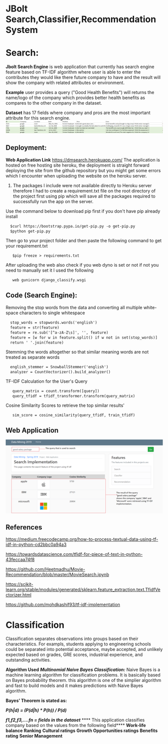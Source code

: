 # JBolt Search,Classifier,Recommendation System

# Search:

**Jbolt Search Engine** is web application that currently has search engine feature based on TF-IDF algorithm where user is able to enter the contributes they would like there future company to have and the result will show the company with related attributes or environment.

**Example** user provides a query ("Good Health Benefits") will returns the name/logo of the company which provides better health benefits as compares to the other company in the dataset.

**Dataset** has 17 fields where company and pros are the most important attribute for this search engine.
![](django_classify/dataset.png)


## Deployment:
**Web Application Link** https://dmsearch.herokuapp.com/
The application is hosted on free hosting site heroku, the deployment is straight forward deploying the site from the github repository but you might get some errors which I encounter when uploading the website on the heroku server.


1. The packages I include were not available directly to Heroku server therefore I had to create a requirement.txt file on the root directory of the project first using pip which will save all the packages required to successfully run the app on the server.

Use the command below to download pip first if you don't have pip already install

      $curl https://bootstrap.pypa.io/get-pip.py -o get-pip.py
      $python get-pip.py
Then go to your project folder and then paste the following command to get your requirement.txt
                                  
       $pip freeze > requirements.txt
                                  
After uploading the web also check if you web dyno is set or not if not you need to manually set it I used the following
                                  
       web gunicorn django_classify.wsgi
       
## Code (Search Engine):

Removing the stop words from the data and converting all multiple white-space characters to single whitespace

                 
      stop_words = stopwords.words('english')
      feature = str(feature)
      feature = re.sub('[^a-zA-Z\s]', '', feature)
      feature = [w for w in feature.split() if w not in set(stop_words)]
      return ' '.join(feature)
 Stemming the words altogether so that similar meaning words are not treated as separate words
 
      english_stemmer = SnowballStemmer('english')
      analyzer = CountVectorizer().build_analyzer()
    
 TF-IDF Calculation for the User's Query
 
       query_matrix = count.transform([query])
       query_tfidf = tfidf_transformer.transform(query_matrix)
       
 Cosine Similarity Scores to retrieve the top similar results'
 
       sim_score = cosine_similarity(query_tfidf, train_tfidf)
       
 ## Web Application
 ![](django_classify/search-page.png)
       
 ## References
https://medium.freecodecamp.org/how-to-process-textual-data-using-tf-idf-in-python-cd2bbc0a94a3

https://towardsdatascience.com/tfidf-for-piece-of-text-in-python-43feccaa74f8

https://github.com/Heetmadhu/Movie-Recommendation/blob/master/MovieSearch.ipynb

https://scikit-learn.org/stable/modules/generated/sklearn.feature_extraction.text.TfidfVectorizer.html

https://github.com/mohdkashif93/tf-idf-implementation

# Classification

Classification separates observations into groups based on their characteristics. For exampls, students applying to engineering schools could be separated into potential acceptance, maybe accepted, and unlikely expected based on grades, GRE scores, industrial experience, and outstanding activities.
 
**Algorithm Used**
***Multinomial Naive Bayes Classification:***
Naive Bayes is a machine learning algorithm for classification problems. It is basically based on Bayes probability theorem. this algorithm is one of the simplier algorithm and fast to build models and it makes predictions with Naive Bayes algorithm.

****Bayes’ Theorem is stated as:****

***P(h|d) = (P(d|h) * P(h)) / P(d)***

***f1,f2,f3,....fn = fields in the dataset***
**** This application classifies company based on the values from the following field****
**Work-life balance**
**Ranking**
**Cultural ratings**
**Growth Opportunities ratings**
**Benefits rating**
**Senior Management**



